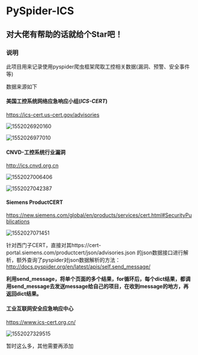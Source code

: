 # PySpider-ICS

## 对大佬有帮助的话就给个Star吧！

### 说明

此项目用来记录使用pyspider爬虫框架爬取工控相关数据(漏洞、预警、安全事件等)

数据来源如下

#### 美国工控系统网络应急响应小组(*ICS-CERT*)

https://ics-cert.us-cert.gov/advisories

![1552026920160](assets/1552026920160.png)

![1552026977010](assets/1552026977010.png)

#### CNVD-工控系统行业漏洞

http://ics.cnvd.org.cn

![1552027006406](assets/1552027006406.png)

![1552027042387](assets/1552027042387.png)

####  Siemens ProductCERT

https://new.siemens.com/global/en/products/services/cert.html#SecurityPublications

![1552027071451](assets/1552027071451.png)

针对西门子CERT，直接对其https://cert-portal.siemens.com/productcert/json/advisories.json 的json数据接口进行解析，额外查询了pyspider对json数据解析的方法：http://docs.pyspider.org/en/latest/apis/self.send_message/

**利用send_message，将单个页面的多个结果，for循环后，每个dict结果，都调用send_message去发送message给自己的项目，在收到message的地方，再返回dict结果。**

#### 工业互联网安全应急响应中心

https://www.ics-cert.org.cn/



![1552027329515](assets/1552027329515.png)

暂时这么多，其他需要再添加
